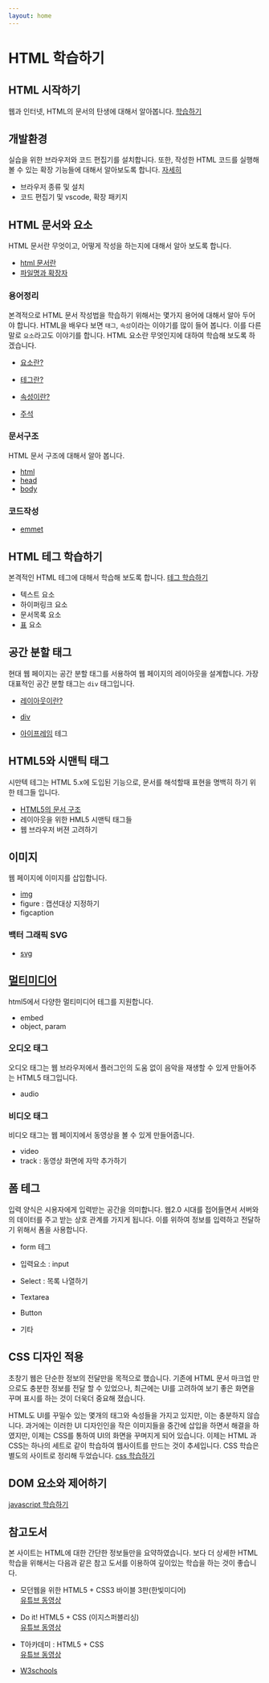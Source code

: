```yaml
---
layout: home
---
```


# HTML 학습하기



## HTML 시작하기
웹과 인터넷, HTML의 문서의 탄생에 대해서 알아봅니다.
[학습하기](basic)


## 개발환경 
실습을 위한 브라우저와 코드 편집기를 설치합니다. 또한, 작성한 HTML 코드를 실행해 볼 수 있는 확장 기능들에 대해서 알아보도록 합니다.
[자세히](setup)

* 브라우저 종류 및 설치
* 코드 편집기 및 vscode, 확장 패키지


## HTML 문서와 요소
HTML 문서란 무엇이고, 어떻게 작성을 하는지에 대해서 알아 보도록 합니다.

* [html 문서란](/html)
* [파일명과 확장자](/html/extention)

### 용어정리
본격적으로 HTML 문서 작성법을 학습하기 위해서는 몇가지 용어에 대해서 알아 두어야 합니다. HTML을 배우다 보면 `태그`, `속성`이라는 이야기를 많이 들어 봅니다. 이를 다른 말로 `요소`라고도 이야기를 합니다. HTML 요소란 무엇인지에 대하여 학습해 보도록 하겠습니다.

* [요소란?](/html/element)
* [테그란?](/html/element#tag)
* [속성이란?](/html/element#attr)

* [주석](/html/comment)

### 문서구조
HTML 문서 구조에 대해서 알아 봅니다.

* [html](/html/structure)
* [head](/html/structure/head)
* [body](/html/structure/body)

### 코드작성

* [emmet](/html/emmet)

## HTML 테그 학습하기
본격적인 HTML 테그에 대해서 학습해 보도록 합니다.
[테그 학습하기](/tag)


* 텍스트 요소
* 하이퍼링크 요소
* 문서목록 요소
* [표](/tag/table) 요소


## 공간 분할 태그
현대 웹 페이지는 공간 분할 태그를 서용­하여 웹 페이지의 레이아웃을 설계합니다.
가장 대표적인 공간 분할 태그는 `div` 태그입니다.

* [레이아웃이란?](/layout)
* [div](/layout/div)

* [아이프레임](/layout/iframe) 테그




## HTML5와 시맨틱 태그
시만텍 테그는 HTML 5.x에 도입된 기능으로, 문서를 해석할때 표현을 명백히 하기 위한 테그들 입니다.

* [HTML5의 문서 구조](semantic)
* 레이아웃을 위한 HML5 시맨틱 태그들
* 웹 브라우저 버젼 고려하기


## 이미지
웹 페이지에 이미지를 삽입합니다.

* [img](/tag/image)
* figure : 캡션대상 지정하기
* figcaption

### 백터 그래픽 SVG
* [svg](/tag/svg)

## [멀티미디어](multimedia)
html5에서 다양한 멀티미디어 테그를 지원합니다.

* embed
* object, param

### 오디오 태그
오디오 태그는 웹 브라우저에서 플러그인의 도움 없이 음악을 재생할 수 있게 만들어주는 HTML5 
태그입니다. 

* audio

### 비디오 태그
비디오 태그는 웹 페이지에서 동영상을 볼 수 있게 만들어줍니다.

* video
* track : 동영상 화면에 자막 추가하기


## 폼 테그
입력 양식은 시용자에게 입력받는 공간을 의미합니다. 웹2.0 시대를 접어들면서 서버와의 데이터를 주고 받는 상호 관계를 가지게 됩니다. 이를 위하여 정보를 입력하고 전달하기 위해서 폼을 사용합니다.


* form 테그

* 입력요소 : input

* Select : 목록 나열하기

*  Textarea

*  Button

* 기타


## CSS 디자인 적용
초창기 웹은 단순한 정보의 전달만을 목적으로 했습니다. 기존에 HTML 문서 마크업 만으로도 충분한 정보를 전달 할 수 있었으나, 최근에는 UI를 고려하여 보기 좋은 화면을 꾸며 표시를 하는 것이 더욱더 중요해 졌습니다.  

HTML도 UI를 꾸밀수 있는 몇개의 태그와 속성들을 가지고 있지만, 이는 충분하지 않습니다. 과거에는 이러한 UI 디자인인을 작은 이미지들을 중간에 삽입을 하면서 해결을 하였지만, 이제는 CSS를 통하여 UI의 화면을 꾸며지게 되어 있습니다. 이제는 HTML 과 CSS는 하나의 세트로 같이 학습하여 웹사이트를 만드는 것이 추세입니다. CSS 학습은 별도의 사이트로 정리해 두었습니다. [css 학습하기](css.jiny.dev)

## DOM 요소와 제어하기
[javascript 학습하기](javascript.jiny.dev)


## 참고도서
본 사이트는 HTML에 대한 간단한 정보들만을 요약하였습니다. 보다 더 상세한 HTML학습을 위해서는 다음과 같은 참고 도서를 이용하여 깊이있는 학습을 하는 것이 좋습니다.

* 모던웹을 위한 HTML5 + CSS3 바이블 3판(한빛미디어)  
[유튜브 동영상](https://www.youtube.com/playlist?list=PLBXuLgInP-5kgzJZRGhpHZINPu-K90jbM)

* Do it! HTML5 + CSS (이지스퍼블리싱)  
[유튜브 동영상](https://www.youtube.com/playlist?list=PLG7te9eYUi7uvROuVChYgAL5pMK7gnWSp)

* T아카데미 : HTML5 + CSS  
[유튜브 동영상](https://www.youtube.com/playlist?list=PL9mhQYIlKEhdTdvqzohqVs3RTVHzWPu79)

* [W3schools](https://www.w3schools.com/html/default.asp)
